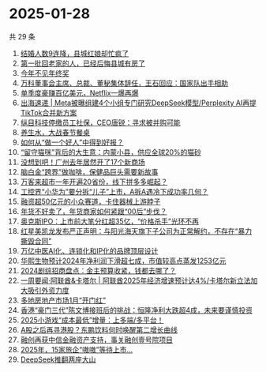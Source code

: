 # 2025-01-28

共 29 条

<!-- BEGIN 36KR -->
<!-- 最后更新时间 2025-01-28 07:07:45 +0800 -->
1. [结婚人数9连降，县城红娘却忙疯了](https://36kr.com/p/3140224381721095)
1. [第一批回老家的人，已经后悔县城有房了](https://36kr.com/p/3140380617595649)
1. [今年不见年终奖](https://36kr.com/p/3139203062536967)
1. [万科董事会主席、总裁、董秘集体辞任，王石回应：国家队出手相助](https://36kr.com/p/3140829128055301)
1. [单季度豪赚百亿美元，Netflix一爆再爆](https://36kr.com/p/3139569961360131)
1. [出海速递 | Meta被曝组建4个小组专门研究DeepSeek模型/Perplexity AI再提TikTok合并新方案](https://36kr.com/p/3140776561039880)
1. [纵目科技停缴员工社保，CEO唐锐：寻求被并购可能](https://36kr.com/p/3140438274611970)
1. [养生水，大战春节餐桌](https://36kr.com/p/3140277350603264)
1. [如何从“做一个好人”中得到好报？](https://36kr.com/p/3123987048470535)
1. [“留守猫咪”背后的大生意：内蒙小县，供应全球20%的猫砂](https://36kr.com/p/3139548257196807)
1. [没想到吧！广州去年居然开了17个新商场](https://36kr.com/p/3140414718990857)
1. [脑白金“跨界”做咖啡，保健品巨头需要新故事](https://36kr.com/p/3139045467609864)
1. [万客来超市一年开遍20省份，线下拼多多崛起？](https://36kr.com/p/3140231508384521)
1. [工控界“小华为”要分拆“儿子”上市，A拆A遇冷下成功率几何？](https://36kr.com/p/3139710308826881)
1. [融资超50亿元的小众赛道，卡住器械上游脖子](https://36kr.com/p/3140231567858178)
1. [年货不好卖了，年货商家如何紧跟“00后”步伐？](https://36kr.com/p/3139065443473929)
1. [奥克斯IPO：上市前大笔分红超35亿，“价格杀手”光环不再](https://36kr.com/p/3139522395806212)
1. [红星美凯龙发布严正声明：与阳光海天旗下子公司为正常解约，不存在“暴力撕毁合同”](https://36kr.com/p/3140433797290753)
1. [万亿中医AI化、连锁化和IP化的品牌顶层设计](https://36kr.com/p/3139587295362563)
1. [华熙生物预计2024年净利润下滑超七成，市值较高点蒸发1253亿元](https://36kr.com/p/3139734547365633)
1. [2024剧综招商盘点：金主预算收紧，钱都去哪了？](https://36kr.com/p/3139602695077641)
1. [一周要闻·阿联酋&卡塔尔 | 阿联酋2025年经济增速预计达4%/卡塔尔新立法加大吸引外资力度](https://36kr.com/p/3139352476867332)
1. [多地房地产市场1月“开门红”](https://36kr.com/p/3140376629893639)
1. [香港“豪门三代”陈文博接班后的挑战：恒隆净利大跌超4成，未来要谨慎投资](https://36kr.com/p/3139351184873993)
1. [2025小游戏“成本最低”增量：上多端/多平台！](https://36kr.com/p/3140227623230212)
1. [A股之后再寻港股？东鹏饮料何时唤醒第二增长曲线](https://36kr.com/p/3139458054249220)
1. [融创再获中信金融资产支持，事关融创壹号院项目](https://36kr.com/p/3140375898266113)
1. [2025年，15家旅企“嗷嗷”等待上市…](https://36kr.com/p/3139668260634117)
1. [DeepSeek推翻两座大山](https://36kr.com/p/3140911893142017)
<!-- END 36KR -->